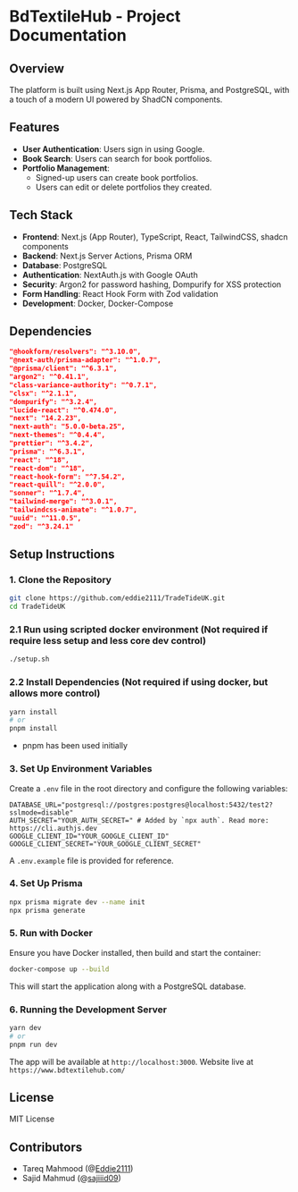 # BdTextileHub - Project Documentation

## Overview

The platform is built using Next.js App Router, Prisma, and PostgreSQL, with a touch of a modern UI powered by ShadCN components.

## Features

- **User Authentication**: Users sign in using Google.
- **Book Search**: Users can search for book portfolios.
- **Portfolio Management**:
  - Signed-up users can create book portfolios.
  - Users can edit or delete portfolios they created.

## Tech Stack

- **Frontend**: Next.js (App Router), TypeScript, React, TailwindCSS, shadcn components
- **Backend**: Next.js Server Actions, Prisma ORM
- **Database**: PostgreSQL
- **Authentication**: NextAuth.js with Google OAuth
- **Security**: Argon2 for password hashing, Dompurify for XSS protection
- **Form Handling**: React Hook Form with Zod validation
- **Development**: Docker, Docker-Compose

## Dependencies

```json
"@hookform/resolvers": "^3.10.0",
"@next-auth/prisma-adapter": "^1.0.7",
"@prisma/client": "^6.3.1",
"argon2": "^0.41.1",
"class-variance-authority": "^0.7.1",
"clsx": "^2.1.1",
"dompurify": "^3.2.4",
"lucide-react": "^0.474.0",
"next": "14.2.23",
"next-auth": "5.0.0-beta.25",
"next-themes": "^0.4.4",
"prettier": "^3.4.2",
"prisma": "^6.3.1",
"react": "^18",
"react-dom": "^18",
"react-hook-form": "^7.54.2",
"react-quill": "^2.0.0",
"sonner": "^1.7.4",
"tailwind-merge": "^3.0.1",
"tailwindcss-animate": "^1.0.7",
"uuid": "^11.0.5",
"zod": "^3.24.1"
```

## Setup Instructions

### 1. Clone the Repository

```sh
git clone https://github.com/eddie2111/TradeTideUK.git
cd TradeTideUK
```

### 2.1 Run using scripted docker environment (Not required if require less setup and less core dev control)

```sh
./setup.sh
```

### 2.2 Install Dependencies (Not required if using docker, but allows more control)

```sh
yarn install
# or
pnpm install
```

- pnpm has been used initially

### 3. Set Up Environment Variables

Create a `.env` file in the root directory and configure the following variables:

```env
DATABASE_URL="postgresql://postgres:postgres@localhost:5432/test2?sslmode=disable"
AUTH_SECRET="YOUR_AUTH_SECRET=" # Added by `npx auth`. Read more: https://cli.authjs.dev
GOOGLE_CLIENT_ID="YOUR_GOOGLE_CLIENT_ID"
GOOGLE_CLIENT_SECRET="YOUR_GOOGLE_CLIENT_SECRET"
```

A `.env.example` file is provided for reference.

### 4. Set Up Prisma

```sh
npx prisma migrate dev --name init
npx prisma generate
```

### 5. Run with Docker

Ensure you have Docker installed, then build and start the container:

```sh
docker-compose up --build
```

This will start the application along with a PostgreSQL database.

### 6. Running the Development Server

```sh
yarn dev
# or
pnpm run dev
```

The app will be available at `http://localhost:3000`.
Website live at `https://www.bdtextilehub.com/`

## License

MIT License

## Contributors

- Tareq Mahmood (@[Eddie2111](https://github.com/Eddie2111/TradeTideUK))
- Sajid Mahmud (@[sajiiid09](https://github.com/sajiiid09/BDTextileHub-E-commerce-website))
